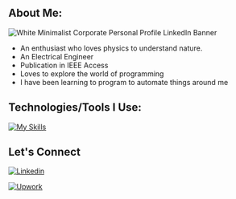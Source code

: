 ## About Me:

![White Minimalist Corporate Personal Profile LinkedIn Banner](https://github.com/Awais-Saeed/Awais-Saeed/assets/55776799/d247742d-1d50-4945-aa9a-426edef79697)


- An enthusiast who loves physics to understand nature.
- An Electrical Engineer
- Publication in IEEE Access
- Loves to explore the world of programming
- I have been learning to program to automate things around me

## Technologies/Tools I Use:
[![My Skills](https://skillicons.dev/icons?i=js,html,css,arduino,atom,c,codepen,discord,eclipse,github,latex,linkedin,matlab,postman,StackOverflow,selenium,vscode,python)](https://skillicons.dev)

## Let's Connect
[![Linkedin](https://img.shields.io/badge/linkedin-%230077B5.svg?&style=for-the-badge&logo=linkedin&logoColor=white)](https://pk.linkedin.com/in/awais-saeed96/)

[![Upwork](https://img.shields.io/badge/Upwork-6FDA44?logo=upwork&logoColor=fff)](https://www.upwork.com/freelancers/~018be51b2882a22d77/)

<!--
**Awais-Saeed/Awais-Saeed** is a ✨ _special_ ✨ repository because its `README.md` (this file) appears on your GitHub profile.

Here are some ideas to get you started:

- 🔭 I’m currently working on ...
- 🌱 I’m currently learning ...
- 👯 I’m looking to collaborate on ...
- 🤔 I’m looking for help with ...
- 💬 Ask me about ...
- 📫 How to reach me: ...
- 😄 Pronouns: ...
- ⚡ Fun fact: ...
-->
